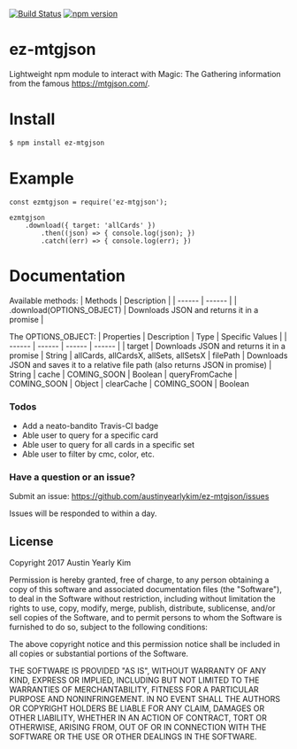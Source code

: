 [![Build Status](https://travis-ci.org/austinyearlykim/ez-mtgjson.svg?branch=master)](https://travis-ci.org/austinyearlykim/ez-mtgjson)
[![npm version](https://badge.fury.io/js/ez-mtgjson.svg)](https://badge.fury.io/js/ez-mtgjson)
# ez-mtgjson
Lightweight npm module to interact with Magic: The Gathering information from the famous https://mtgjson.com/.  

# Install
```sh
$ npm install ez-mtgjson
```

# Example
```
const ezmtgjson = require('ez-mtgjson');

ezmtgjson
    .download({ target: 'allCards' })
        .then((json) => { console.log(json); })
        .catch((err) => { console.log(err); })
```

# Documentation
Available methods:
| Methods | Description |
| ------ | ------ |
| .download(OPTIONS_OBJECT) | Downloads JSON and returns it in a promise |

The OPTIONS_OBJECT:
| Properties | Description | Type | Specific Values |
| ------ | ------ | ------ | ------ |
| target | Downloads JSON and returns it in a promise | String | allCards, allCardsX, allSets, allSetsX
| filePath | Downloads JSON and saves it to a relative file path (also returns JSON in promise) | String
| cache | COMING_SOON | Boolean
| queryFromCache | COMING_SOON | Object
| clearCache | COMING_SOON | Boolean

### Todos
 - Add a neato-bandito Travis-CI badge
 - Able user to query for a specific card
 - Able user to query for all cards in a specific set
 - Able user to filter by cmc, color, etc.

### Have a question or an issue?
Submit an issue: https://github.com/austinyearlykim/ez-mtgjson/issues

Issues will be responded to within a day.

License
----
Copyright 2017 Austin Yearly Kim

Permission is hereby granted, free of charge, to any person obtaining a copy of this software and associated documentation files (the "Software"), to deal in the Software without restriction, including without limitation the rights to use, copy, modify, merge, publish, distribute, sublicense, and/or sell copies of the Software, and to permit persons to whom the Software is furnished to do so, subject to the following conditions:

The above copyright notice and this permission notice shall be included in all copies or substantial portions of the Software.

THE SOFTWARE IS PROVIDED "AS IS", WITHOUT WARRANTY OF ANY KIND, EXPRESS OR IMPLIED, INCLUDING BUT NOT LIMITED TO THE WARRANTIES OF MERCHANTABILITY, FITNESS FOR A PARTICULAR PURPOSE AND NONINFRINGEMENT. IN NO EVENT SHALL THE AUTHORS OR COPYRIGHT HOLDERS BE LIABLE FOR ANY CLAIM, DAMAGES OR OTHER LIABILITY, WHETHER IN AN ACTION OF CONTRACT, TORT OR OTHERWISE, ARISING FROM, OUT OF OR IN CONNECTION WITH THE SOFTWARE OR THE USE OR OTHER DEALINGS IN THE SOFTWARE.
